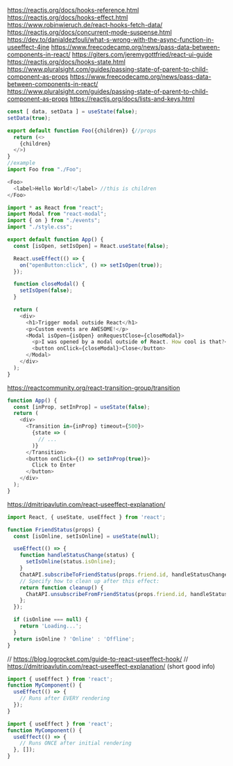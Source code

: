 https://reactjs.org/docs/hooks-reference.html
https://reactjs.org/docs/hooks-effect.html
https://www.robinwieruch.de/react-hooks-fetch-data/
https://reactjs.org/docs/concurrent-mode-suspense.html
https://dev.to/danialdezfouli/what-s-wrong-with-the-async-function-in-useeffect-4jne
https://www.freecodecamp.org/news/pass-data-between-components-in-react/
https://giters.com/jeremygottfried/react-ui-guide
https://reactjs.org/docs/hooks-state.html
https://www.pluralsight.com/guides/passing-state-of-parent-to-child-component-as-props
https://www.freecodecamp.org/news/pass-data-between-components-in-react/
https://www.pluralsight.com/guides/passing-state-of-parent-to-child-component-as-props
https://reactjs.org/docs/lists-and-keys.html


```js
const [ data, setData ] = useState(false);
setData(true);
```


```js
export default function Foo({children}) {//props
  return (<>
    {children}
  </>)
}
//example
import Foo from "./Foo";

<Foo>
  <label>Hello World!</label> //this is children
</Foo>
```

```js
import * as React from "react";
import Modal from "react-modal";
import { on } from "./events";
import "./style.css";

export default function App() {
  const [isOpen, setIsOpen] = React.useState(false);

  React.useEffect(() => {
    on("openButton:click", () => setIsOpen(true));
  });

  function closeModal() {
    setIsOpen(false);
  }

  return (
    <div>
      <h1>Trigger modal outside React</h1>
      <p>Custom events are AWESOME!</p>
      <Modal isOpen={isOpen} onRequestClose={closeModal}>
        <p>I was opened by a modal outside of React. How cool is that?</p>
        <button onClick={closeModal}>Close</button>
      </Modal>
    </div>
  );
}

```
https://reactcommunity.org/react-transition-group/transition

```js
function App() {
  const [inProp, setInProp] = useState(false);
  return (
    <div>
      <Transition in={inProp} timeout={500}>
        {state => (
          // ...
        )}
      </Transition>
      <button onClick={() => setInProp(true)}>
        Click to Enter
      </button>
    </div>
  );
}
```

https://dmitripavlutin.com/react-useeffect-explanation/

```js
import React, { useState, useEffect } from 'react';

function FriendStatus(props) {
  const [isOnline, setIsOnline] = useState(null);

  useEffect(() => {
    function handleStatusChange(status) {
      setIsOnline(status.isOnline);
    }
    ChatAPI.subscribeToFriendStatus(props.friend.id, handleStatusChange);
    // Specify how to clean up after this effect:
    return function cleanup() {
      ChatAPI.unsubscribeFromFriendStatus(props.friend.id, handleStatusChange);
    };
  });

  if (isOnline === null) {
    return 'Loading...';
  }
  return isOnline ? 'Online' : 'Offline';
}
```

// https://blog.logrocket.com/guide-to-react-useeffect-hook/
// https://dmitripavlutin.com/react-useeffect-explanation/ (short good info)
```js
import { useEffect } from 'react';
function MyComponent() {
  useEffect(() => {
    // Runs after EVERY rendering
  });  
}
```


```js
import { useEffect } from 'react';
function MyComponent() {
  useEffect(() => {
    // Runs ONCE after initial rendering
  }, []);
}
```


```js
```


```js
```


```js
```
